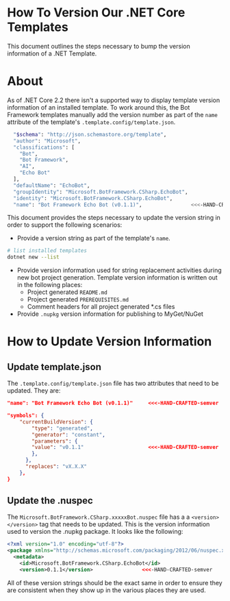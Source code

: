 # How To Version Our .NET Core Templates
This document outlines the steps necessary to bump the version information of a .NET Template.

# About
As of .NET Core 2.2 there isn't a supported way to display template version information of an installed template.
To work around this, the Bot Framework templates manually add the version number as part of the `name` attribute of the template's `.template.config/template.json`.

```bash
  "$schema": "http://json.schemastore.org/template",
  "author": "Microsoft",
  "classifications": [
    "Bot",
    "Bot Framework",
    "AI",
    "Echo Bot"
  ],
  "defaultName": "EchoBot",
  "groupIdentity": "Microsoft.BotFramework.CSharp.EchoBot",
  "identity": "Microsoft.BotFramework.CSharp.EchoBot",
  "name": "Bot Framework Echo Bot (v0.1.1)",                <<<-HAND-CRAFTED-semver
```

This document provides the steps necessary to update the version string in order to support the following scenarios:

- Provide a version string as part of the template's `name`.

```bash
# list installed templates
dotnet new --list
```

- Provide version information used for string replacement activities during new bot project generation.  Template version information is written out in the following places:
    - Project generated `README.md`
    - Project generated `PREREQUISITES.md`
    - Comment headers for all project generated *.cs files
- Provide `.nupkg` version information for publishing to MyGet/NuGet

# How to Update Version Information
## Update template.json
The `.template.config/template.json` file has two attributes that need to be updated.  They are:

```json
"name": "Bot Framework Echo Bot (v0.1.1)"     <<<-HAND-CRAFTED-semver
```

```json
"symbols": {
    "currentBuildVersion": {
        "type": "generated",
        "generator": "constant",
        "parameters": {
        "value": "v0.1.1"                     <<<-HAND-CRAFTED-semver
        },
      },
      "replaces": "vX.X.X"
    },
}
```

## Update the .nuspec
The `Microsoft.BotFramework.CSharp.xxxxxBot.nuspec` file has a a `<version></version>` tag that needs to be updated.  This is the version information used to version the .nupkg package.  It looks like the following:

```xml
<?xml version="1.0" encoding="utf-8"?>
<package xmlns="http://schemas.microsoft.com/packaging/2012/06/nuspec.xsd">
  <metadata>
    <id>Microsoft.BotFramework.CSharp.EchoBot</id>
    <version>0.1.1</version>                <<<-HAND-CRAFTED-semver
```

All of these version strings should be the exact same in order to ensure they are consistent when they show up in the various places they are used.

